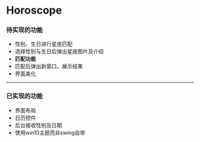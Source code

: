 # Horoscope
### 待实现的功能
* 性别、生日进行星座匹配
* 选择性别与生日后弹出星座图片及介绍
* **匹配功能**
* 匹配后弹出新窗口，展示结果
* 界面美化
---
### 已实现的功能
* 界面布局
* 日历控件
* 后台接收性别及日期
* 使用win10主题而非swing自带
